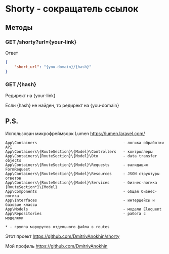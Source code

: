 # Shorty - сокращатель ссылок

## Методы

### GET /shorty?url={your-link}

Ответ
```json
{
    "short_url": "{you-domain}/{hash}"
}
```

### GET /{hash}

Редирект на {your-link}

Если {hash} не найден, то редирект на {you-domain}

## P.S.

Использован микрофреймворк Lumen https://lumen.laravel.com/

```text
App\Containers                                      - логика обработки API
App\Containers\{RouteSection}\{Model}\Controllers   - контроллеры
App\Containers\{RouteSection}\{Model}\Dto           - data transfer objects
App\Containers\{RouteSection}\{Model}\Requests      - валидация FormRequest
App\Containers\{RouteSection}\{Model}\Resources     - JSON структуры ответов
App\Containers\{RouteSection}\{Model}\Services      - бизнес-логика {RouteSection*}\{Model}
App\Components                                      - общая бизнес-логика
App\Interfaces                                      - интерфейсы и базовые классы
App\Models                                          - модели Eloquent
App\Repositories                                    - работа с моделями

* - группа маршрутов отдельного файла в routes
```

Этот проект https://github.com/DmitriyAnokhin/shorty

Мой профиль https://github.com/DmitriyAnokhin
